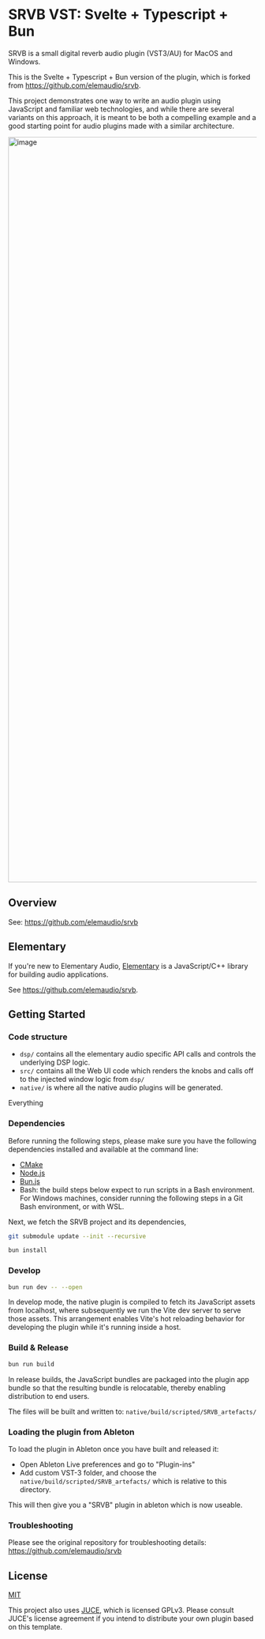 # SRVB VST: Svelte + Typescript + Bun

SRVB is a small digital reverb audio plugin (VST3/AU) for MacOS and Windows.

This is the Svelte + Typescript + Bun version of the plugin, which is forked from
https://github.com/elemaudio/srvb.

This project demonstrates one way to write an audio plugin using JavaScript and familiar web
technologies, and while there are several variants on this approach, it is meant to be both a
compelling example and a good starting point for audio plugins made with a similar architecture.

<img width="1509" alt="image" src="https://github.com/nsthorat/elementary-plugins/assets/1100749/222a6631-ab6d-456b-8d89-bbc4fca10781">

## Overview

See: https://github.com/elemaudio/srvb

## Elementary

If you're new to Elementary Audio, [Elementary](https://elementary.audio) is a JavaScript/C++
library for building audio applications.

See https://github.com/elemaudio/srvb.

## Getting Started

### Code structure

- `dsp/` contains all the elementary audio specific API calls and controls the underlying DSP logic.
- `src/` contains all the Web UI code which renders the knobs and calls off to the injected window
  logic from `dsp/`
- `native/` is where all the native audio plugins will be generated.

Everything

### Dependencies

Before running the following steps, please make sure you have the following dependencies installed
and available at the command line:

- [CMake](https://cmake.org/)
- [Node.js](https://nodejs.org/en)
- [Bun.js](https://bun.sh/)
- Bash: the build steps below expect to run scripts in a Bash environment. For Windows machines,
  consider running the following steps in a Git Bash environment, or with WSL.

Next, we fetch the SRVB project and its dependencies,

```bash
git submodule update --init --recursive

bun install
```

### Develop

```bash
bun run dev -- --open
```

In develop mode, the native plugin is compiled to fetch its JavaScript assets from localhost, where
subsequently we run the Vite dev server to serve those assets. This arrangement enables Vite's hot
reloading behavior for developing the plugin while it's running inside a host.

### Build & Release

```bash
bun run build
```

In release builds, the JavaScript bundles are packaged into the plugin app bundle so that the
resulting bundle is relocatable, thereby enabling distribution to end users.

The files will be built and written to: `native/build/scripted/SRVB_artefacts/`

### Loading the plugin from Ableton

To load the plugin in Ableton once you have built and released it:

- Open Ableton Live preferences and go to "Plugin-ins"
- Add custom VST-3 folder, and choose the `native/build/scripted/SRVB_artefacts/` which is relative
  to this directory.

This will then give you a "SRVB" plugin in ableton which is now useable.

### Troubleshooting

Please see the original repository for troubleshooting details: https://github.com/elemaudio/srvb

## License

[MIT](./LICENSE.md)

This project also uses [JUCE](https://juce.com/), which is licensed GPLv3. Please consult JUCE's
license agreement if you intend to distribute your own plugin based on this template.
